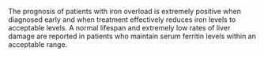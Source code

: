 The prognosis of patients with iron overload is extremely positive when diagnosed early and when treatment effectively reduces iron levels to acceptable levels. A normal lifespan and extremely low rates of liver damage are reported in patients who maintain serum ferritin levels within an acceptable range.